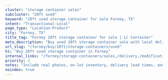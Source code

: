 ```yaml
---
cluster: "storage container sales"
subcluster: "20ft used"
keyword: "20ft used storage container for sale Forney, TX"
intent: "Transactional-Local"
page_type: "Location-Product"
city: "Forney, TX"
title_tag: "Forney 20ft storage container for sale | LC Container"
meta_description: "Buy used 20ft storage container sale with local delivery in Forney, TX. LC Container — local Since 2003. Request a fast quote today."
url_slug: "/forney/buy/20ft/storage-containers/used"
h1: "Buy 20ft used storage container in Forney"
internal_links: "/forney/storage-containers/sales,/delivery,/modifications"
priority: 2
notes: "Include real photos, on-lot inventory, delivery lead times, and financing info."
noindex: true
---
```


<!-- TODO: Add unique city/inventory copy, images, and internal links here. -->
